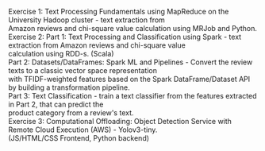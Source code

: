 Exercise 1: Text Processing Fundamentals using MapReduce on the University Hadoop cluster - text extraction from  
            Amazon reviews and chi-square value calculation using MRJob and Python.  
Exercise 2: Part 1: Text Processing and Classification using Spark - text extraction from Amazon reviews and chi-square value  
                    calculation using RDD-s. (Scala)  
            Part 2: Datasets/DataFrames: Spark ML and Pipelines - Convert the review texts to a classic vector space representation  
                    with TFIDF-weighted features based on the Spark DataFrame/Dataset API by building a transformation pipeline.  
            Part 3: Text Classification -  train a text classifier from the features extracted in Part 2, that can predict the  
                    product category from a review's text.  
Exercise 3: Computational Offloading: Object Detection Service with Remote Cloud Execution (AWS) - Yolov3-tiny.  
            (JS/HTML/CSS Frontend, Python backend)
